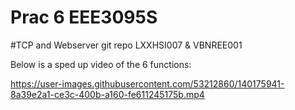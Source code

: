 # Prac 6 EEE3095S
#TCP and Webserver git repo
LXXHSI007 & VBNREE001

Below is a sped up video of the 6 functions:

https://user-images.githubusercontent.com/53212860/140175941-8a39e2a1-ce3c-400b-a160-fe611245175b.mp4

